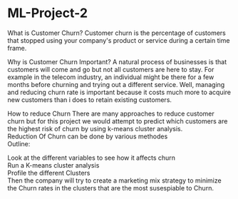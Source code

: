 # ML-Project-2

What is Customer Churn?     Customer churn is the percentage of customers that stopped using your company's product or service during a certain time frame.

Why is Customer Churn Important?     A natural process of businesses is that customers will come and go but not all customers are here to stay. For example in the telecom industry, an individual might be there for a few months before churning and trying out a different service. Well, managing and reducing churn rate is important because it costs much more to acquire new customers than i does to retain existing customers.

How to reduce Churn There are many approaches to reduce customer churn but for this project we would attempt to predict which customers are the highest risk of churn by using k-means cluster analysis.     
Reduction Of Churn can be done by various methodes    
Outline:    

Look at the different variables to see how it affects churn        
Run a K-means cluster analysis     
Profile the different Clusters    
Then the company will try to create a marketing mix strategy to minimize the Churn rates in the clusters that are the most susespiable to Churn.
